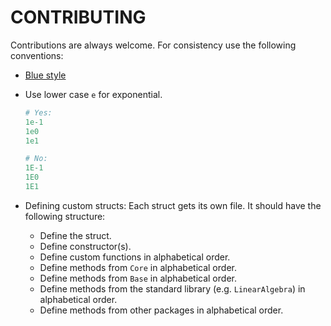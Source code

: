 # CONTRIBUTING

Contributions are always welcome.
For consistency use the following conventions:

- [Blue style](https://github.com/JuliaDiff/BlueStyle)

- Use lower case `e` for exponential.

  ```jl
  # Yes:
  1e-1
  1e0
  1e1

  # No:
  1E-1
  1E0
  1E1
  ```

- Defining custom structs:
  Each struct gets its own file.
  It should have the following structure:
  - Define the struct.
  - Define constructor(s).
  - Define custom functions in alphabetical order.
  - Define methods from `Core` in alphabetical order.
  - Define methods from `Base` in alphabetical order.
  - Define methods from the standard library (e.g. `LinearAlgebra`) in alphabetical order.
  - Define methods from other packages in alphabetical order.

